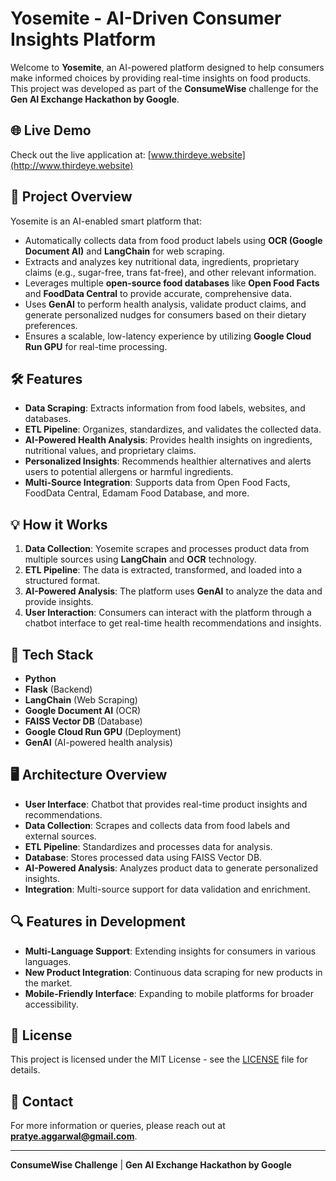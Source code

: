 # Yosemite - AI-Driven Consumer Insights Platform

Welcome to **Yosemite**, an AI-powered platform designed to help consumers make informed choices by providing real-time insights on food products. This project was developed as part of the **ConsumeWise** challenge for the **Gen AI Exchange Hackathon by Google**. 

## 🌐 Live Demo
Check out the live application at: [www.thirdeye.website](http://www.thirdeye.website)

## 🚀 Project Overview
Yosemite is an AI-enabled smart platform that:
- Automatically collects data from food product labels using **OCR (Google Document AI)** and **LangChain** for web scraping.
- Extracts and analyzes key nutritional data, ingredients, proprietary claims (e.g., sugar-free, trans fat-free), and other relevant information.
- Leverages multiple **open-source food databases** like **Open Food Facts** and **FoodData Central** to provide accurate, comprehensive data.
- Uses **GenAI** to perform health analysis, validate product claims, and generate personalized nudges for consumers based on their dietary preferences.
- Ensures a scalable, low-latency experience by utilizing **Google Cloud Run GPU** for real-time processing.

## 🛠️ Features
- **Data Scraping**: Extracts information from food labels, websites, and databases.
- **ETL Pipeline**: Organizes, standardizes, and validates the collected data.
- **AI-Powered Health Analysis**: Provides health insights on ingredients, nutritional values, and proprietary claims.
- **Personalized Insights**: Recommends healthier alternatives and alerts users to potential allergens or harmful ingredients.
- **Multi-Source Integration**: Supports data from Open Food Facts, FoodData Central, Edamam Food Database, and more.

## 💡 How it Works
1. **Data Collection**: Yosemite scrapes and processes product data from multiple sources using **LangChain** and **OCR** technology.
2. **ETL Pipeline**: The data is extracted, transformed, and loaded into a structured format.
3. **AI-Powered Analysis**: The platform uses **GenAI** to analyze the data and provide insights.
4. **User Interaction**: Consumers can interact with the platform through a chatbot interface to get real-time health recommendations and insights.

## 🔧 Tech Stack
- **Python**
- **Flask** (Backend)
- **LangChain** (Web Scraping)
- **Google Document AI** (OCR)
- **FAISS Vector DB** (Database)
- **Google Cloud Run GPU** (Deployment)
- **GenAI** (AI-powered health analysis)

## 🖥️ Architecture Overview
- **User Interface**: Chatbot that provides real-time product insights and recommendations.
- **Data Collection**: Scrapes and collects data from food labels and external sources.
- **ETL Pipeline**: Standardizes and processes data for analysis.
- **Database**: Stores processed data using FAISS Vector DB.
- **AI-Powered Analysis**: Analyzes product data to generate personalized insights.
- **Integration**: Multi-source support for data validation and enrichment.

## 🔍 Features in Development
- **Multi-Language Support**: Extending insights for consumers in various languages.
- **New Product Integration**: Continuous data scraping for new products in the market.
- **Mobile-Friendly Interface**: Expanding to mobile platforms for broader accessibility.

## 📄 License
This project is licensed under the MIT License - see the [LICENSE](LICENSE) file for details.

## 📧 Contact
For more information or queries, please reach out at **[pratye.aggarwal@gmail.com](mailto:pratye.aggarwal@gmail.com)**.

---

**ConsumeWise Challenge** | **Gen AI Exchange Hackathon by Google**
